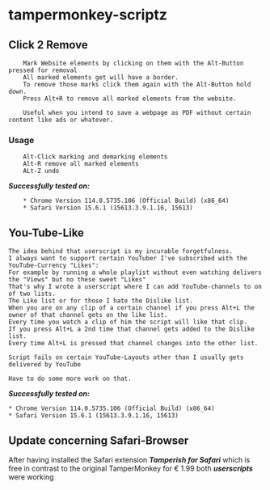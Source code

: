 # tampermonkey-scriptz

## Click 2 Remove

        Mark Website elements by clicking on them with the Alt-Button pressed for removal
        All marked elements get will have a border.
        To remove those marks click them again with the Alt-Button hold down.
        Press Alt+R to remove all marked elements from the website.

        Useful when you intend to save a webpage as PDF without certain content like ads or whatever.

### Usage

        Alt-Click marking and demarking elements
        Alt-R remove all marked elements
        ALt-Z undo

***Successfully tested on:***

        * Chrome Version 114.0.5735.106 (Official Build) (x86_64)
        * Safari Version 15.6.1 (15613.3.9.1.16, 15613)

## You-Tube-Like

    The idea behind that userscript is my incurable forgetfulness.
    I always want to support certain YouTuber I've subscribed with the YouTube-Currency "Likes":
    For example by running a whole playlist without even watching delivers the "Views" but no these sweet "Likes"
    That's why I wrote a userscript where I can add YouTube-channels to on of two lists.
    The Like list or for those I hate the Dislike list.
    When you are on any clip of a certain channel if you press Alt+L the owner of that channel gets on the like list.
    Every time you watch a clip of him the script will like that clip.
    If you press Alt+L a 2nd time that channel gets added to the Dislike list.
    Every time Alt+L is pressed that channel changes into the other list.

    Script fails on certain YouTube-Layouts other than I usually gets delivered by YouTube

    Have to do some more work on that.
***Successfully tested on:***

    * Chrome Version 114.0.5735.106 (Official Build) (x86_64)
    * Safari Version 15.6.1 (15613.3.9.1.16, 15613)

## Update concerning Safari-Browser

After having installed the Safari extension ***Tamperish for Safari***
which is free in contrast to the original TamperMonkey for € 1.99
both ***userscripts*** were working

